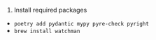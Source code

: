 1. Install required packages

- `poetry add pydantic mypy pyre-check pyright`
- `brew install watchman`
